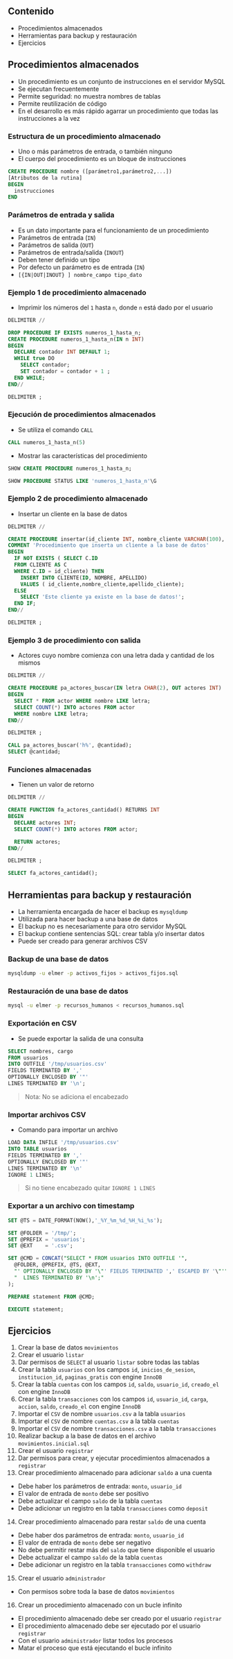 ## Contenido

* Procedimientos almacenados
* Herramientas para backup y restauración
* Ejercicios

## Procedimientos almacenados

* Un procedimiento es un conjunto de instrucciones en el servidor MySQL
* Se ejecutan frecuentemente
* Permite seguridad: no muestra nombres de tablas
* Permite reutilización de código
* En el desarrollo es más rápido agarrar un procedimiento que todas las instrucciones a la vez

### Estructura de un procedimiento almacenado

* Uno o más parámetros de entrada, o también ninguno
* El cuerpo del procedimiento es un bloque de instrucciones

```sql
CREATE PROCEDURE nombre ([parámetro1,parámetro2,...])
[Atributos de la rutina]
BEGIN
  instrucciones
END
```

### Parámetros de entrada y salida

* Es un dato importante para el funcionamiento de un procedimiento
* Parámetros de entrada (`IN`)
* Parámetros de salida (`OUT`)
* Parámetros de entrada/salida (`INOUT`)
* Deben tener definido un tipo
* Por defecto un parámetro es de entrada (`IN`)
* `[{IN|OUT|INOUT} ] nombre_campo tipo_dato`

### Ejemplo 1 de procedimiento almacenado

* Imprimir los números del `1` hasta `n`, donde `n` está dado por el usuario

```sql
DELIMITER //

DROP PROCEDURE IF EXISTS numeros_1_hasta_n;
CREATE PROCEDURE numeros_1_hasta_n(IN n INT)
BEGIN
  DECLARE contador INT DEFAULT 1;
  WHILE true DO
    SELECT contador;
    SET contador = contador + 1 ;
  END WHILE;
END//

DELIMITER ;
```

### Ejecución de procedimientos almacenados

* Se utiliza el comando `CALL`

```sql
CALL numeros_1_hasta_n(5)
```

* Mostrar las características del procedimiento

```sql
SHOW CREATE PROCEDURE numeros_1_hasta_n;

SHOW PROCEDURE STATUS LIKE 'numeros_1_hasta_n'\G
```

### Ejemplo 2 de procedimiento almacenado

* Insertar un cliente en la base de datos

```sql
DELIMITER //

CREATE PROCEDURE insertar(id_cliente INT, nombre_cliente VARCHAR(100), apellido_cliente VARCHAR(100))
COMMENT 'Procedimiento que inserta un cliente a la base de datos'
BEGIN
  IF NOT EXISTS ( SELECT C.ID
  FROM CLIENTE AS C
  WHERE C.ID = id_cliente) THEN
    INSERT INTO CLIENTE(ID, NOMBRE, APELLIDO)
    VALUES ( id_cliente,nombre_cliente,apellido_cliente);
  ELSE
    SELECT 'Este cliente ya existe en la base de datos!';
  END IF;
END//

DELIMITER ;
```

### Ejemplo 3 de procedimiento con salida

* Actores cuyo nombre comienza con una letra dada y cantidad de los mismos

```sql
DELIMITER //

CREATE PROCEDURE pa_actores_buscar(IN letra CHAR(2), OUT actores INT)
BEGIN
  SELECT * FROM actor WHERE nombre LIKE letra;
  SELECT COUNT(*) INTO actores FROM actor
  WHERE nombre LIKE letra;
END//

DELIMITER ;
```

```sql
CALL pa_actores_buscar('h%', @cantidad);
SELECT @cantidad;
```

### Funciones almacenadas

* Tienen un valor de retorno

```sql
DELIMITER //

CREATE FUNCTION fa_actores_cantidad() RETURNS INT
BEGIN
  DECLARE actores INT;
  SELECT COUNT(*) INTO actores FROM actor;

  RETURN actores;
END//

DELIMITER ;
```

```sql
SELECT fa_actores_cantidad();
```

## Herramientas para backup y restauración

* La herramienta encargada de hacer el backup es `mysqldump`
* Utilizada para hacer backup a una base de datos
* El backup no es necesariamente para otro servidor MySQL
* El backup contiene sentencias SQL: crear tabla y/o insertar datos
* Puede ser creado para generar archivos CSV

### Backup de una base de datos

```sh
mysqldump -u elmer -p activos_fijos > activos_fijos.sql
```

### Restauración de una base de datos

```sh
mysql -u elmer -p recursos_humanos < recursos_humanos.sql
```

### Exportación en CSV

* Se puede exportar la salida de una consulta

```sql
SELECT nombres, cargo
FROM usuarios
INTO OUTFILE '/tmp/usuarios.csv'
FIELDS TERMINATED BY ','
OPTIONALLY ENCLOSED BY '"'
LINES TERMINATED BY '\n';
```

> Nota: No se adiciona el encabezado

### Importar archivos CSV

* Comando para importar un archivo

```sql
LOAD DATA INFILE '/tmp/usuarios.csv'
INTO TABLE usuarios
FIELDS TERMINATED BY ','
OPTIONALLY ENCLOSED BY '"'
LINES TERMINATED BY '\n'
IGNORE 1 LINES;
```

> Si no tiene encabezado quitar `IGNORE 1 LINES`

### Exportar a un archivo con timestamp

```sql
SET @TS = DATE_FORMAT(NOW(),'_%Y_%m_%d_%H_%i_%s');

SET @FOLDER = '/tmp/';
SET @PREFIX = 'usuarios';
SET @EXT    = '.csv';

SET @CMD = CONCAT("SELECT * FROM usuarios INTO OUTFILE '",
  @FOLDER, @PREFIX, @TS, @EXT,
  "' OPTIONALLY ENCLOSED BY '\"' FIELDS TERMINATED ',' ESCAPED BY '\"'",
  "  LINES TERMINATED BY '\n';"
);

PREPARE statement FROM @CMD;

EXECUTE statement;
```

## Ejercicios

1. Crear la base de datos `movimientos`
2. Crear el usuario `listar`
3. Dar permisos de `SELECT` al usuario `listar` sobre todas las tablas
4. Crear la tabla `usuarios` con los campos `id`, `inicios_de_sesion`, `institucion_id`, `paginas_gratis` con engine `InnoDB`
5. Crear la tabla `cuentas` con los campos `id`, `saldo`, `usuario_id`, `creado_el` con engine `InnoDB`
6. Crear la tabla `transacciones` con los campos `id`, `usuario_id`, `carga`, `accion`, `saldo`, `creado_el` con engine `InnoDB`
7. Importar el `CSV` de nombre `usuarios.csv` a la tabla `usuarios`
8. Importar el `CSV` de nombre `cuentas.csv` a la tabla `cuentas`
9. Importar el `CSV` de nombre `transacciones.csv` a la tabla `transacciones`
10. Realizar backup a la base de datos en el archivo `movimientos.inicial.sql`
11. Crear el usuario `registrar`
12. Dar permisos para crear, y ejecutar procedimientos almacenados a `registrar`
13. Crear procedimiento almacenado para adicionar `saldo` a una cuenta
  * Debe haber los parámetros de entrada: `monto`, `usuario_id`
  * El valor de entrada de `monto` debe ser positivo
  * Debe actualizar el campo `saldo` de la tabla `cuentas`
  * Debe adicionar un registro en la tabla `transacciones` como `deposit`
14. Crear procedimiento almacenado para restar `saldo` de una cuenta
  * Debe haber dos parámetros de entrada: `monto`, `usuario_id`
  * El valor de entrada de `monto` debe ser negativo
  * No debe permitir restar más del `saldo` que tiene disponible el usuario
  * Debe actualizar el campo `saldo` de la tabla `cuentas`
  * Debe adicionar un registro en la tabla `transacciones` como `withdraw`
15. Crear el usuario `administrador`
  * Con permisos sobre toda la base de datos `movimientos`
16. Crear un procedimiento almacenado con un bucle infinito
  * El procedimiento almacenado debe ser creado por el usuario `registrar`
  * El procedimiento almacenado debe ser ejecutado por el usuario `registrar`
  * Con el usuario `administrador` listar todos los procesos
  * Matar el proceso que está ejecutando el bucle infinito
